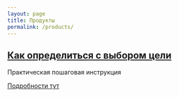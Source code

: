 ```yaml
---
layout: page
title: Продукты
permalink: /products/
---
```


## [Как определиться с выбором цели](http://goals.prorealnost.com)

Практическая пошаговая инструкция

[Подробности тут](http://goals.prorealnost.com)

